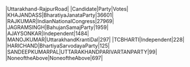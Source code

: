  
|Uttarakhand-RajpurRoad|
|Candidate|Party|Votes|
|KHAJANDASS|BharatiyaJanataParty|36601|
|RAJKUMAR|IndianNationalCongress|27969|
|JAGRAMSINGH|BahujanSamajParty|1959|
|AJAYSONKAR|Independent|1484|
|MANOJKUMAR|UttarakhandKrantiDal|297|
|TCBHARTI|Independent|228|
|HARICHAND|BhartiyaSarvodayaParty|125|
|SANDEEPKUMARPAL|UTTARAKHANDPARIVARTANPARTY|99|
|NoneoftheAbove|NoneoftheAbove|697|
